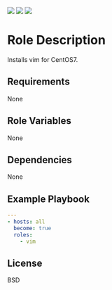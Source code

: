 [![](https://github.com/ansible-roles-matsumura/vim/workflows/Build/badge.svg)](https://github.com/ansible-roles-matsumura/vim/actions?query=workflow%3ABuild)
[![](https://github.com/ansible-roles-matsumura/vim/workflows/Lint/badge.svg)](https://github.com/ansible-roles-matsumura/vim/actions?query=workflow%3ALint)
[![](https://github.com/ansible-roles-matsumura/vim/workflows/Trailing%20whitespace/badge.svg)](https://github.com/ansible-roles-matsumura/vim/actions?query=workflow%3A%22Trailing+whitespace%22)

Role Description
=========

Installs vim for CentOS7.

Requirements
------------

None

Role Variables
--------------

None

Dependencies
------------

None

Example Playbook
----------------

```YAML
---
- hosts: all
  become: true
  roles:
    - vim
```

License
-------

BSD
